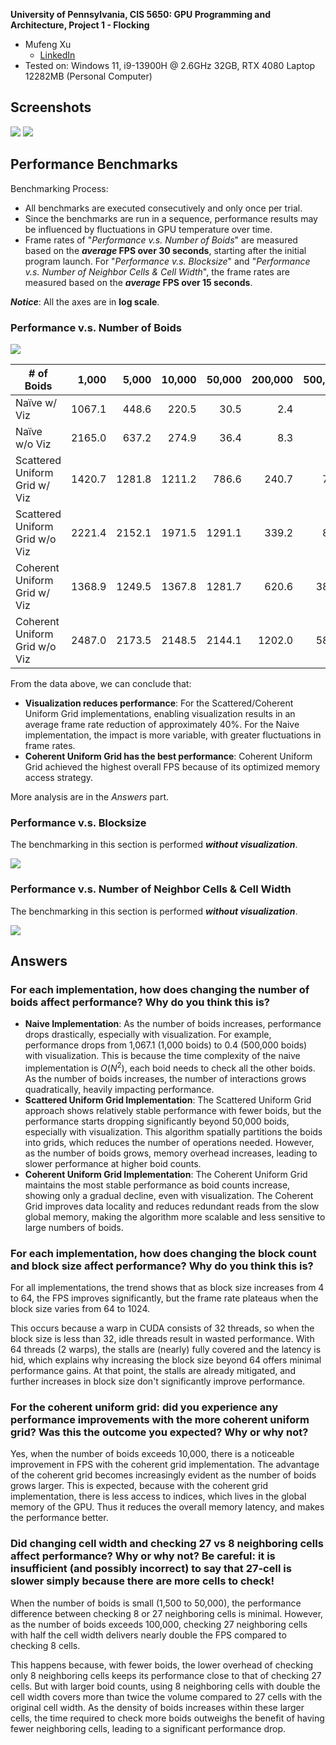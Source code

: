 **University of Pennsylvania, CIS 5650: GPU Programming and Architecture,
Project 1 - Flocking**

* Mufeng Xu
  * [LinkedIn](https://www.linkedin.com/in/mufeng-xu/)
* Tested on: Windows 11, i9-13900H @ 2.6GHz 32GB, RTX 4080 Laptop 12282MB (Personal Computer)

## Screenshots

![](images/Boids_screenshot.png)
![](images/Boids.gif)

## Performance Benchmarks

Benchmarking Process:
- All benchmarks are executed consecutively and only once per trial.
- Since the benchmarks are run in a sequence, performance results may be influenced by fluctuations in GPU temperature over time.
- Frame rates of "*Performance v.s. Number of Boids*" are measured based on the ***average* FPS over 30 seconds**, starting after the initial program launch. For "*Performance v.s. Blocksize*" and "*Performance v.s. Number of Neighbor Cells & Cell Width*", the frame rates are measured based on the ***average* FPS over 15 seconds**.

***Notice***: All the axes are in **log scale**.

### Performance v.s. Number of Boids

![](images/perf.png)


| # of Boids                  	| 1,000  	| 5,000  	| 10,000 	| 50,000 	| 200,000 	| 500,000 	|
|-----------------------------	|-------:	|-------:	|-------:	|-------:	|--------:	|--------:	|
| Naïve w/ Viz                 	| 1067.1 	| 448.6  	| 220.5  	| 30.5   	| 2.4     	| 0.4     	|
| Naïve w/o Viz         	      | 2165.0 	| 637.2  	| 274.9  	| 36.4   	| 8.3     	| 5.4     	|
| Scattered Uniform Grid w/ Viz | 1420.7 	| 1281.8 	| 1211.2 	| 786.6  	| 240.7   	| 71.2    	|
| Scattered Uniform Grid w/o Viz| 2221.4 	| 2152.1 	| 1971.5 	| 1291.1 	| 339.2   	| 81.2    	|
| Coherent Uniform Grid w/ Viz  | 1368.9 	| 1249.5 	| 1367.8 	| 1281.7 	| 620.6   	| 386.2   	|
| Coherent Uniform Grid w/o Viz | 2487.0 	| 2173.5 	| 2148.5 	| 2144.1 	| 1202.0  	| 586.5   	|

From the data above, we can conclude that:
- **Visualization reduces performance**: For the Scattered/Coherent Uniform Grid implementations, enabling visualization results in an average frame rate reduction of approximately 40%. For the Naive implementation, the impact is more variable, with greater fluctuations in frame rates.
- **Coherent Uniform Grid has the best performance**: Coherent Uniform Grid achieved the highest overall FPS because of its optimized memory access strategy.

More analysis are in the *Answers* part.

### Performance v.s. Blocksize

The benchmarking in this section is performed ***without visualization***.

![](images/perf_vs_blocksize.png)

### Performance v.s. Number of Neighbor Cells & Cell Width

The benchmarking in this section is performed ***without visualization***.

![](images/perf_vs_n_neighbors.png)


## Answers

### For each implementation, how does changing the number of boids affect performance? Why do you think this is?

- **Naive Implementation**: As the number of boids increases, performance drops drastically, especially with visualization. For example, performance drops from 1,067.1 (1,000 boids) to 0.4 (500,000 boids) with visualization. This is because the time complexity of the naive implementation is $O(N^2)$, each boid needs to check all the other boids. As the number of boids increases, the number of interactions grows quadratically, heavily impacting performance.
- **Scattered Uniform Grid Implementation**: The Scattered Uniform Grid approach shows relatively stable performance with fewer boids, but the performance starts dropping significantly beyond 50,000 boids, especially with visualization. This algorithm spatially partitions the boids into grids, which reduces the number of operations needed. However, as the number of boids grows, memory overhead increases, leading to slower performance at higher boid counts.
- **Coherent Uniform Grid Implementation**: The Coherent Uniform Grid maintains the most stable performance as boid counts increase, showing only a gradual decline, even with visualization. The Coherent Grid improves data locality and reduces redundant reads from the slow global memory, making the algorithm more scalable and less sensitive to large numbers of boids.
  
### For each implementation, how does changing the block count and block size affect performance? Why do you think this is?

For all implementations, the trend shows that as block size increases from 4 to 64, the FPS improves significantly, but the frame rate plateaus when the block size varies from 64 to 1024.

This occurs because a warp in CUDA consists of 32 threads, so when the block size is less than 32, idle threads result in wasted performance. With 64 threads (2 warps), the stalls are (nearly) fully covered and the latency is hid, which explains why increasing the block size beyond 64 offers minimal performance gains. At that point, the stalls are already mitigated, and further increases in block size don't significantly improve performance.

### For the coherent uniform grid: did you experience any performance improvements with the more coherent uniform grid? Was this the outcome you expected? Why or why not?

Yes, when the number of boids exceeds 10,000, there is a noticeable improvement in FPS with the coherent grid implementation. The advantage of the coherent grid becomes increasingly evident as the number of boids grows larger. This is expected, because with the coherent grid implementation, there is less access to indices, which lives in the global memory of the GPU. Thus it reduces the overall memory latency, and makes the performance better.


### Did changing cell width and checking 27 vs 8 neighboring cells affect performance? Why or why not? Be careful: it is insufficient (and possibly incorrect) to say that 27-cell is slower simply because there are more cells to check!

When the number of boids is small (1,500 to 50,000), the performance difference between checking 8 or 27 neighboring cells is minimal. However, as the number of boids exceeds 100,000, checking 27 neighboring cells with half the cell width delivers nearly double the FPS compared to checking 8 cells.

This happens because, with fewer boids, the lower overhead of checking only 8 neighboring cells keeps its performance close to that of checking 27 cells. But with larger boid counts, using 8 neighboring cells with double the cell width covers more than twice the volume compared to 27 cells with the original cell width. As the density of boids increases within these larger cells, the time required to check more boids outweighs the benefit of having fewer neighboring cells, leading to a significant performance drop.
